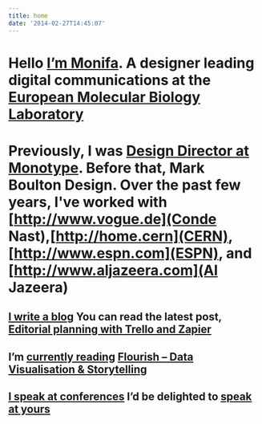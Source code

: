 ```yaml
---
title: home
date: '2014-02-27T14:45:07'
---
```

# Hello [I’m Monifa](/about/). A  designer leading digital communications at the [European Molecular Biology Laboratory](http://www.embl.org)

# Previously, I was [Design Director at Monotype](http://www.monotype.com).  Before that, Mark Boulton Design. Over the past few years, I've worked with \[http://www.vogue.de](Conde Nast),[http://home.cern](CERN), [http://www.espn.com](ESPN), and \[http://www.aljazeera.com](Al Jazeera)

## [I write a blog](/journal) You can read the latest post, [Editorial planning with Trello and Zapier](/journal/editorial-planning-with-trello-and-zapier)

## I’m [currently reading](/reading) [Flourish – Data Visualisation &amp; Storytelling](https://flourish.studio/)

## [I speak at conferences](/speaking) I’d be delighted to [speak at yours](/contact)

